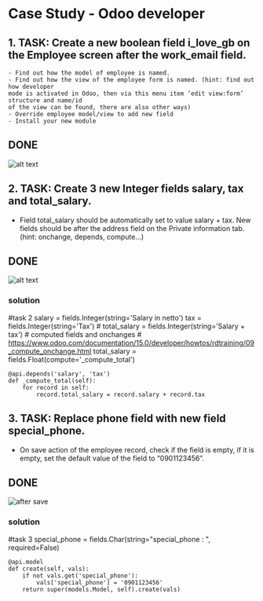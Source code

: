 # Case Study - Odoo developer

## 1. TASK: Create a new boolean field i_love_gb on the Employee screen after the work_email field.
    - Find out how the model of employee is named.
    - Find out how the view of the employee form is named. (hint: find out how developer
    mode is activated in Odoo, then via this menu item ‘edit view:form’ structure and name/id
    of the view can be found, there are also other ways)
    - Override employee model/view to add new field
    - Install your new module

## DONE

![alt text](https://i.ibb.co/vDGSzG6/1.png)


## 2. TASK: Create 3 new Integer fields salary, tax and total_salary.
-  Field total_salary should be automatically set to value salary + tax. New fields should be after the address field on the Private information tab. (hint: onchange, depends, compute...)

## DONE
![alt text](https://i.ibb.co/mF0wymW/2.png)

### solution
#task 2
    salary = fields.Integer(string='Salary in netto')
    tax = fields.Integer(string='Tax')
    # total_salary = fields.Integer(string='Salary + tax')
    # computed fields and onchanges
    # https://www.odoo.com/documentation/15.0/developer/howtos/rdtraining/09_compute_onchange.html
    total_salary = fields.Float(compute='_compute_total')

    @api.depends('salary', 'tax')
    def _compute_total(self):
        for record in self:
            record.total_salary = record.salary + record.tax


## 3. TASK: Replace phone field with new field special_phone.
- On save action of the employee record, check if the field is empty, if it is empty, set the default value of the field to “0901123456”.

## DONE
![after save](https://i.ibb.co/kc7BPyJ/3b.png)

### solution
#task 3
    special_phone = fields.Char(string="special_phone : ", required=False)

    @api.model
    def create(self, vals):
        if not vals.get('special_phone'):
            vals['special_phone'] = '0901123456'
        return super(models.Model, self).create(vals)


